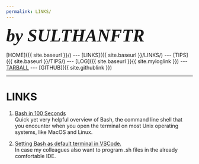 ```yaml
---
permalink: LINKS/
---
```

<span style="font-style:italic; font-weight:bold; font-size:48px; font-family:timesnewroman;">by SULTHANFTR</span>
<br><br>
[HOME]({{ site.baseurl }}/) ---
[LINKS]({{ site.baseurl }}/LINKS/) ---
[TIPS]({{ site.baseurl }}/TIPS/) ---
[LOG]({{ site.baseurl }}{{ site.myloglink }}) ---
[TARBALL](SandBox/sulthanftr.tar.xz) ---
[GITHUB]({{ site.githublink }})
<br>
<hr>

# LINKS

1. [Bash in 100 Seconds](https://youtu.be/I4EWvMFj37g)<br>
Quick yet very helpful overview of Bash, the command line shell that you encounter when you open the terminal on most Unix operating systems, like MacOS and Linux.

2. [Setting Bash as default terminal in VSCode.](https://stackoverflow.com/a/50527994)<br>
In case my colleagues also want to program .sh files in the already comfortable IDE.
